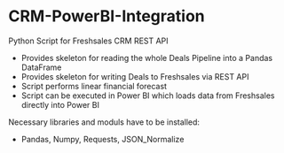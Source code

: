# CRM-PowerBI-Integration
Python Script for Freshsales CRM REST API

- Provides skeleton for reading the whole Deals Pipeline into a Pandas DataFrame
- Provides skeleton for writing Deals to Freshsales via REST API
- Script performs linear financial forecast
- Script can be executed in Power BI which loads data from Freshsales directly into Power BI

Necessary libraries and moduls have to be installed:
- Pandas, Numpy, Requests, JSON_Normalize

